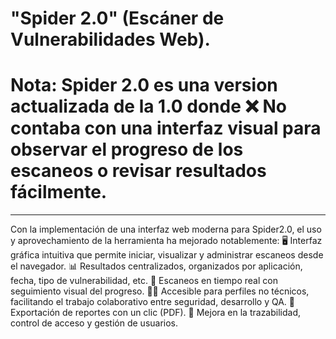  # "Spider 2.0" (Escáner de Vulnerabilidades Web).

# Nota: Spider 2.0 es una version actualizada de la 1.0 donde ❌ No contaba con una interfaz visual para observar el progreso de los escaneos o revisar resultados fácilmente.
______________________________________

Con la implementación de una interfaz web moderna para Spider2.0, el uso y aprovechamiento de la herramienta ha mejorado notablemente:
🖥️ Interfaz gráfica intuitiva que permite iniciar, visualizar y administrar escaneos desde el navegador.
📊 Resultados centralizados, organizados por aplicación, fecha, tipo de vulnerabilidad, etc.
🔄 Escaneos en tiempo real con seguimiento visual del progreso.
🧑‍💼 Accesible para perfiles no técnicos, facilitando el trabajo colaborativo entre seguridad, desarrollo y QA.
💾 Exportación de reportes con un clic (PDF).
🔐 Mejora en la trazabilidad, control de acceso y gestión de usuarios.
